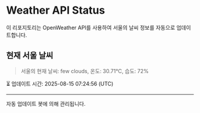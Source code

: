 
# Weather API Status

이 리포지토리는 OpenWeather API를 사용하여 서울의 날씨 정보를 자동으로 업데이트합니다.

## 현재 서울 날씨
> 서울의 현재 날씨: few clouds, 온도: 30.71°C, 습도: 72%

⏳ 업데이트 시간: 2025-08-15 07:24:56 (UTC)

---
자동 업데이트 봇에 의해 관리됩니다.

